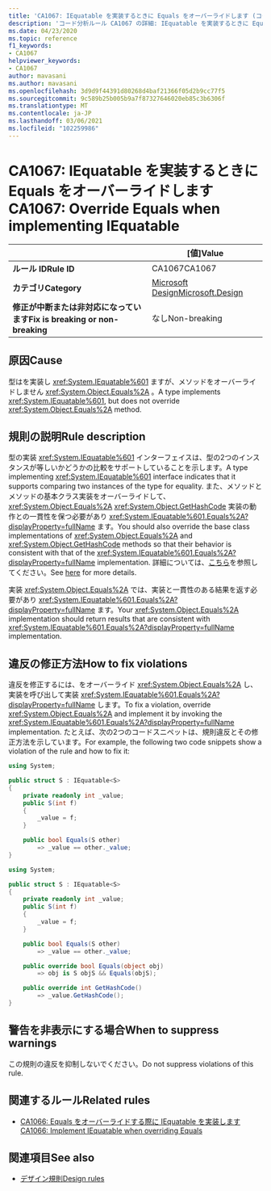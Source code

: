```yaml
---
title: 'CA1067: IEquatable を実装するときに Equals をオーバーライドします (コード分析)'
description: 'コード分析ルール CA1067 の詳細: IEquatable を実装するときに Equals をオーバーライドする'
ms.date: 04/23/2020
ms.topic: reference
f1_keywords:
- CA1067
helpviewer_keywords:
- CA1067
author: mavasani
ms.author: mavasani
ms.openlocfilehash: 3d9d9f44391d80268d4baf21366f05d2b9cc77f5
ms.sourcegitcommit: 9c589b25b005b9a7f87327646020eb85c3b6306f
ms.translationtype: MT
ms.contentlocale: ja-JP
ms.lasthandoff: 03/06/2021
ms.locfileid: "102259986"
---
```

# <a name="ca1067-override-equals-when-implementing-iequatable"></a><span data-ttu-id="36088-103">CA1067: IEquatable を実装するときに Equals をオーバーライドします</span><span class="sxs-lookup"><span data-stu-id="36088-103">CA1067: Override Equals when implementing IEquatable</span></span>

| | <span data-ttu-id="36088-104">[値]</span><span class="sxs-lookup"><span data-stu-id="36088-104">Value</span></span> |
|-|-|
| <span data-ttu-id="36088-105">**ルール ID**</span><span class="sxs-lookup"><span data-stu-id="36088-105">**Rule ID**</span></span> |<span data-ttu-id="36088-106">CA1067</span><span class="sxs-lookup"><span data-stu-id="36088-106">CA1067</span></span>|
| <span data-ttu-id="36088-107">**カテゴリ**</span><span class="sxs-lookup"><span data-stu-id="36088-107">**Category**</span></span> |[<span data-ttu-id="36088-108">Microsoft Design</span><span class="sxs-lookup"><span data-stu-id="36088-108">Microsoft.Design</span></span>](design-warnings.md)|
| <span data-ttu-id="36088-109">**修正が中断または非対応になっています**</span><span class="sxs-lookup"><span data-stu-id="36088-109">**Fix is breaking or non-breaking**</span></span> |<span data-ttu-id="36088-110">なし</span><span class="sxs-lookup"><span data-stu-id="36088-110">Non-breaking</span></span>|

## <a name="cause"></a><span data-ttu-id="36088-111">原因</span><span class="sxs-lookup"><span data-stu-id="36088-111">Cause</span></span>

<span data-ttu-id="36088-112">型はを実装し <xref:System.IEquatable%601> ますが、メソッドをオーバーライドしません <xref:System.Object.Equals%2A> 。</span><span class="sxs-lookup"><span data-stu-id="36088-112">A type implements <xref:System.IEquatable%601>, but does not override <xref:System.Object.Equals%2A> method.</span></span>

## <a name="rule-description"></a><span data-ttu-id="36088-113">規則の説明</span><span class="sxs-lookup"><span data-stu-id="36088-113">Rule description</span></span>

<span data-ttu-id="36088-114">型の実装 <xref:System.IEquatable%601> インターフェイスは、型の2つのインスタンスが等しいかどうかの比較をサポートしていることを示します。</span><span class="sxs-lookup"><span data-stu-id="36088-114">A type implementing <xref:System.IEquatable%601> interface indicates that it supports comparing two instances of the type for equality.</span></span> <span data-ttu-id="36088-115">また、メソッドとメソッドの基本クラス実装をオーバーライドして、 <xref:System.Object.Equals%2A> <xref:System.Object.GetHashCode> 実装の動作との一貫性を保つ必要があり <xref:System.IEquatable%601.Equals%2A?displayProperty=fullName> ます。</span><span class="sxs-lookup"><span data-stu-id="36088-115">You should also override the base class implementations of <xref:System.Object.Equals%2A> and <xref:System.Object.GetHashCode> methods so that their behavior is consistent with that of the <xref:System.IEquatable%601.Equals%2A?displayProperty=fullName> implementation.</span></span> <span data-ttu-id="36088-116">詳細については、[こちら](/dotnet/api/system.iequatable-1#notes-to-implementers)を参照してください。</span><span class="sxs-lookup"><span data-stu-id="36088-116">See [here](/dotnet/api/system.iequatable-1#notes-to-implementers) for more details.</span></span>

<span data-ttu-id="36088-117">実装 <xref:System.Object.Equals%2A> では、実装と一貫性のある結果を返す必要があり <xref:System.IEquatable%601.Equals%2A?displayProperty=fullName> ます。</span><span class="sxs-lookup"><span data-stu-id="36088-117">Your <xref:System.Object.Equals%2A> implementation should return results that are consistent with <xref:System.IEquatable%601.Equals%2A?displayProperty=fullName> implementation.</span></span>

## <a name="how-to-fix-violations"></a><span data-ttu-id="36088-118">違反の修正方法</span><span class="sxs-lookup"><span data-stu-id="36088-118">How to fix violations</span></span>

<span data-ttu-id="36088-119">違反を修正するには、をオーバーライド <xref:System.Object.Equals%2A> し、実装を呼び出して実装 <xref:System.IEquatable%601.Equals%2A?displayProperty=fullName> します。</span><span class="sxs-lookup"><span data-stu-id="36088-119">To fix a violation, override <xref:System.Object.Equals%2A> and implement it by invoking the <xref:System.IEquatable%601.Equals%2A?displayProperty=fullName> implementation.</span></span> <span data-ttu-id="36088-120">たとえば、次の2つのコードスニペットは、規則違反とその修正方法を示しています。</span><span class="sxs-lookup"><span data-stu-id="36088-120">For example, the following two code snippets show a violation of the rule and how to fix it:</span></span>

```csharp
using System;

public struct S : IEquatable<S>
{
    private readonly int _value;
    public S(int f)
    {
        _value = f;
    }

    public bool Equals(S other)
        => _value == other._value;
}
```

```csharp
using System;

public struct S : IEquatable<S>
{
    private readonly int _value;
    public S(int f)
    {
        _value = f;
    }

    public bool Equals(S other)
        => _value == other._value;

    public override bool Equals(object obj)
        => obj is S objS && Equals(objS);

    public override int GetHashCode()
        => _value.GetHashCode();
}
```

## <a name="when-to-suppress-warnings"></a><span data-ttu-id="36088-121">警告を非表示にする場合</span><span class="sxs-lookup"><span data-stu-id="36088-121">When to suppress warnings</span></span>

<span data-ttu-id="36088-122">この規則の違反を抑制しないでください。</span><span class="sxs-lookup"><span data-stu-id="36088-122">Do not suppress violations of this rule.</span></span>

## <a name="related-rules"></a><span data-ttu-id="36088-123">関連するルール</span><span class="sxs-lookup"><span data-stu-id="36088-123">Related rules</span></span>

- [<span data-ttu-id="36088-124">CA1066: Equals をオーバーライドする際に IEquatable を実装します</span><span class="sxs-lookup"><span data-stu-id="36088-124">CA1066: Implement IEquatable when overriding Equals</span></span>](ca1066.md)

## <a name="see-also"></a><span data-ttu-id="36088-125">関連項目</span><span class="sxs-lookup"><span data-stu-id="36088-125">See also</span></span>

- [<span data-ttu-id="36088-126">デザイン規則</span><span class="sxs-lookup"><span data-stu-id="36088-126">Design rules</span></span>](design-warnings.md)
